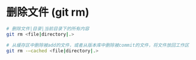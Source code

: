 # 删除文件 (git rm)
```bash
# 删除文件|目录|当前目录下的所有内容
git rm <file|directory|.>

# 从缓存区中删除被add的文件，或者从版本库中删除被commit的文件，将文件放回工作区
git rm -—cached <file|directory|.>
```
